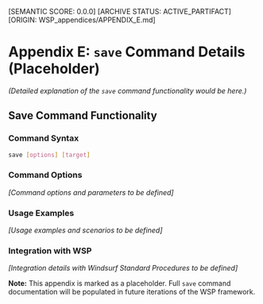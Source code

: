 [SEMANTIC SCORE: 0.0.0]
[ARCHIVE STATUS: ACTIVE_PARTIFACT]
[ORIGIN: WSP_appendices/APPENDIX_E.md]

# Appendix E: `save` Command Details (Placeholder)

*(Detailed explanation of the `save` command functionality would be here.)*

## Save Command Functionality

### Command Syntax
```bash
save [options] [target]
```

### Command Options
*[Command options and parameters to be defined]*

### Usage Examples
*[Usage examples and scenarios to be defined]*

### Integration with WSP
*[Integration details with Windsurf Standard Procedures to be defined]*

**Note:** This appendix is marked as a placeholder. Full `save` command documentation will be populated in future iterations of the WSP framework. 